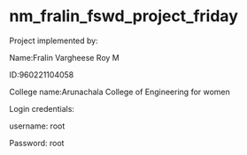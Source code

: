 # nm_fralin_fswd_project_friday
Project implemented by:

Name:Fralin Vargheese Roy M

ID:960221104058

College name:Arunachala College of Engineering for women

Login credentials:

username: root

Password: root
